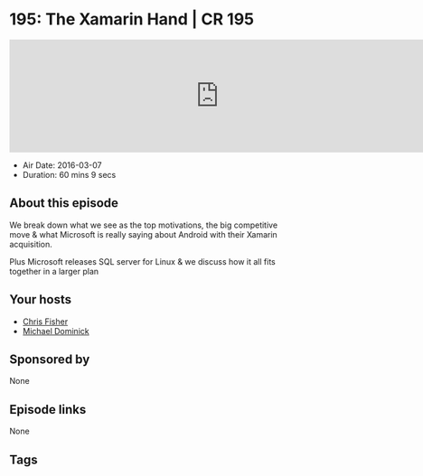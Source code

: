 # 195: The Xamarin Hand | CR 195

<iframe src="https://player.fireside.fm/v2/MLf2ZzhC+nh71mwxi?theme=dark" width="740" height="200" frameborder="0" scrolling="no"></iframe>

* Air Date: 2016-03-07
* Duration: 60 mins 9 secs

## About this episode

We break down what we see as the top motivations, the big competitive move & what Microsoft is really saying about Android with their Xamarin acquisition.

Plus Microsoft releases SQL server for Linux & we discuss how it all fits together in a larger plan

## Your hosts
* [Chris Fisher](https://coder.show/hosts/chrislas)
* [Michael Dominick](https://coder.show/hosts/michael)

## Sponsored by

None



## Episode links

None



## Tags

